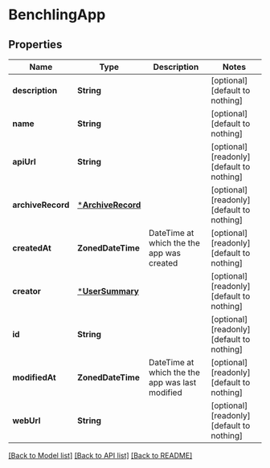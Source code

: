 # BenchlingApp


## Properties
Name | Type | Description | Notes
------------ | ------------- | ------------- | -------------
**description** | **String** |  | [optional] [default to nothing]
**name** | **String** |  | [optional] [default to nothing]
**apiUrl** | **String** |  | [optional] [readonly] [default to nothing]
**archiveRecord** | [***ArchiveRecord**](ArchiveRecord.md) |  | [optional] [readonly] [default to nothing]
**createdAt** | **ZonedDateTime** | DateTime at which the the app was created | [optional] [readonly] [default to nothing]
**creator** | [***UserSummary**](UserSummary.md) |  | [optional] [readonly] [default to nothing]
**id** | **String** |  | [optional] [readonly] [default to nothing]
**modifiedAt** | **ZonedDateTime** | DateTime at which the the app was last modified | [optional] [readonly] [default to nothing]
**webUrl** | **String** |  | [optional] [readonly] [default to nothing]


[[Back to Model list]](../README.md#models) [[Back to API list]](../README.md#api-endpoints) [[Back to README]](../README.md)


